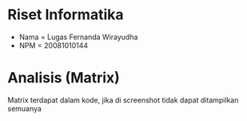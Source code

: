 # Riset Informatika

- Nama  = Lugas Fernanda Wirayudha
- NPM   = 20081010144

# Analisis (Matrix)

Matrix terdapat dalam kode, jika di screenshot tidak dapat ditampilkan semuanya 









